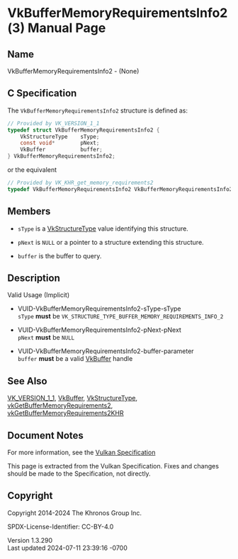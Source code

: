 # VkBufferMemoryRequirementsInfo2(3) Manual Page

## Name

VkBufferMemoryRequirementsInfo2 - (None)



## <a href="#_c_specification" class="anchor"></a>C Specification

The `VkBufferMemoryRequirementsInfo2` structure is defined as:

``` c
// Provided by VK_VERSION_1_1
typedef struct VkBufferMemoryRequirementsInfo2 {
    VkStructureType    sType;
    const void*        pNext;
    VkBuffer           buffer;
} VkBufferMemoryRequirementsInfo2;
```

or the equivalent

``` c
// Provided by VK_KHR_get_memory_requirements2
typedef VkBufferMemoryRequirementsInfo2 VkBufferMemoryRequirementsInfo2KHR;
```

## <a href="#_members" class="anchor"></a>Members

- `sType` is a [VkStructureType](https://registry.khronos.org/vulkan/specs/1.3-extensions/man/html/VkStructureType.html) value identifying
  this structure.

- `pNext` is `NULL` or a pointer to a structure extending this
  structure.

- `buffer` is the buffer to query.

## <a href="#_description" class="anchor"></a>Description

Valid Usage (Implicit)

- <a href="#VUID-VkBufferMemoryRequirementsInfo2-sType-sType"
  id="VUID-VkBufferMemoryRequirementsInfo2-sType-sType"></a>
  VUID-VkBufferMemoryRequirementsInfo2-sType-sType  
  `sType` **must** be
  `VK_STRUCTURE_TYPE_BUFFER_MEMORY_REQUIREMENTS_INFO_2`

- <a href="#VUID-VkBufferMemoryRequirementsInfo2-pNext-pNext"
  id="VUID-VkBufferMemoryRequirementsInfo2-pNext-pNext"></a>
  VUID-VkBufferMemoryRequirementsInfo2-pNext-pNext  
  `pNext` **must** be `NULL`

- <a href="#VUID-VkBufferMemoryRequirementsInfo2-buffer-parameter"
  id="VUID-VkBufferMemoryRequirementsInfo2-buffer-parameter"></a>
  VUID-VkBufferMemoryRequirementsInfo2-buffer-parameter  
  `buffer` **must** be a valid [VkBuffer](https://registry.khronos.org/vulkan/specs/1.3-extensions/man/html/VkBuffer.html) handle

## <a href="#_see_also" class="anchor"></a>See Also

[VK_VERSION_1_1](https://registry.khronos.org/vulkan/specs/1.3-extensions/man/html/VK_VERSION_1_1.html), [VkBuffer](https://registry.khronos.org/vulkan/specs/1.3-extensions/man/html/VkBuffer.html),
[VkStructureType](https://registry.khronos.org/vulkan/specs/1.3-extensions/man/html/VkStructureType.html),
[vkGetBufferMemoryRequirements2](https://registry.khronos.org/vulkan/specs/1.3-extensions/man/html/vkGetBufferMemoryRequirements2.html),
[vkGetBufferMemoryRequirements2KHR](https://registry.khronos.org/vulkan/specs/1.3-extensions/man/html/vkGetBufferMemoryRequirements2KHR.html)

## <a href="#_document_notes" class="anchor"></a>Document Notes

For more information, see the <a
href="https://registry.khronos.org/vulkan/specs/1.3-extensions/html/vkspec.html#VkBufferMemoryRequirementsInfo2"
target="_blank" rel="noopener">Vulkan Specification</a>

This page is extracted from the Vulkan Specification. Fixes and changes
should be made to the Specification, not directly.

## <a href="#_copyright" class="anchor"></a>Copyright

Copyright 2014-2024 The Khronos Group Inc.

SPDX-License-Identifier: CC-BY-4.0

Version 1.3.290  
Last updated 2024-07-11 23:39:16 -0700
